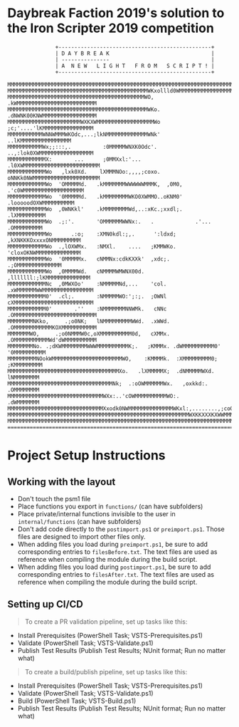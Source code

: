 ﻿# Daybreak Faction 2019's solution to the Iron Scripter 2019 competition

   ```
                  +------------------------------------------------+
                  | D A Y B R E A K                                |
                  | ---------------                                |
                  | A  N E W   L I G H T   F R O M   S C R I P T ! |
                  +------------------------------------------------+

 MMMMMMMMMMMMMMMMMMMMMMMMMMMMMMMMMMMMMMMMMMMMMMMMMMMMMMMMMMMMMMMMMMMMMMMMMMMMMMMM
 MMMMMMMMMMMMMMMMMMMMMMMMMMMMMMMMMMMMMMMMMMMMWKxollld0WMMMMMMMMMMMMMMMMMMMMMMMMMM
 MMMMMMMMMMMMMMMMMMMMMMMMMMMMMMMMMMMMMMMMMMMWO,      .kWMMMMMMMMMMMMMMMMMMMMMMMMM
 MMMMMMMMMMMMMMMMMMMMMMMMMMMMMMMMMMMMMMMMMMMMWKo.    .dNWNK00KNWMMMMMMMMMMMMMMMMM
 MMMMMMMMMMMMMMMMMMMMMMMWXKXWMMMMMMMMMMMMMMMMMMWo     ;c;'....'lKMMMMMMMMMMMMMMMM
 MMMMMMMMMMMWNNWMMMWKOdc,...;lkNMMMMMMMMMMMMMWNk'            ..lKMMMMMMMMMMMMMMMM
 MMMMMMMMMMMWx;;:::,.          :0MMMMMWNXK0Odc'.      ..,:lok0XWMMMMMMMMMMMMMMMMM
 MMMMMMMMMMMMX:       ...      ;0MMXxl:'...         .l0XWMMMMMMMMMMMMMMMMMMMMMMMM
 MMMMMMMMMMMMWo   ,lxk0Xd.    lXMMMNOo:,,,,;coxo.   oNNKk0NWMMMMMMMMMMMMMMMMMMMMM
 MMMMMMMMMMMMWo  'OMMMMMd.   .kMMMMMMMWWWWWWMMMK,  ,0M0, .'c0WMMMMMMMMMMMMMMMMMMM
 MMMMMMMMMMMMWo  '0MMMMMd.   .kMMMMMMMMWKO0XWMMO..oKNM0'    .looooodOXWMMMMMMMMMM
 MMMMMMMMMMMMWo  ,0WNKkl'    .kMMMMMMMMWd,..:xKc.;xxdl;.             .lXMMMMMMMMM
 MMMMMMMMMMMMWo  .;:'.       'OMMMMMMWWNx:.   .             .'...     .OMMMMMMMMM
 MMMMMMMMMMMMWo      .:o;    :XMN0kdl:;,.      ':ldxd;    ,kXNKKKOxxxxONMMMMMMMMM
 MMMMMMMMMMMMWo  .,lOXWMx.   :NMXl.    ....   ;KMMWKo.    'cloxOKNWMMMMMMMMMMMMMM
 MMMMMMMMMMMMWo  '0MMMMMx.   cNMMNx:cdkKXXk'  ,xdc;.            .;OMMMMMMMMMMMMMM
 MMMMMMMMMMMMWo  ,0MMMMWd.   cNMMMMWMWNX00d.           ,lllllll:;lKMMMMMMMMMMMMMM
 MMMMMMMMMMMMNc  ,0MWXOo'    :NMMMMMNd,...    'col.   .xWMMMMMMWWMMMMMMMMMMMMMMMM
 MMMMMMMMMMMM0'  .cl;.       :NMMMMMWO:';:;.  ;OWNl   cXMMMMMMMMMMMMMMMMMMMMMMMMM
 MMMMMMMMMMMM0'       .''    :NMMMMMMMNNWMk.   cNNc  .OMMMMMMMMMMMMMMMMMMMMMMMMMM
 MMMMMMMMNKko,     .;o0NK;   lNMMMMMMMMMWWd.  .xWWd. .OMMMMMMMMMMMMKOXMMMMMMMMMMM
 MMMMMMMWO,     .;o0NMMMW0c,oXMMMMMMMMMM0d,   cXMMx. .OMMMMMMMMMMMWd'dWMMMMMMMMMM
 MMMMMMMMNo. .;dKWMMMMMMMMWWWMMMMMMMMMMK;.   ;KMMMx. .dWMMMMMMMMMM0' '0MMMMMMMMMM
 MMMMMMMMMNOokWMMMMMMMMMMMMMMMMMMMMMMWO,    :KMMMMk.  :XMMMMMMMMM0;   ;KMMMMMMMMM
 MMMMMMMMMMMMMMMMMMMMMMMMMMMMMMMMMMMXo.   .lXMMMMMX;  .dNMMMMMWXd.     lNMMMMMMMM
 MMMMMMMMMMMMMMMMMMMMMMMMMMMMMMMMMNk;  .:oOWMMMMMMWx.   ,oxkkd:.       .OMMMMMMMM
 MMMMMMMMMMMMMMMMMMMMMMMMMMMMMMWXx:..'cOWMMMMMMMMMMWO:.                .dWMMMMMMM
 MMMMMMMMMMMMMMMMMMMMMMMMMMMMMMXxodk0NWMMMMMMMMMMMMMMWKxl:,........,;coONMMMMMMMM
 MMMMMMMMMMMMMMMMMMMMMMMMMMMMMMMMMMMMMMMMMMMMMMMMMMMMMMMMMWXKKXXXKXWWMMMMMMMMMMMM
 MMMMMMMMMMMMMMMMMMMMMMMMMMMMMMMMMMMMMMMMMMMMMMMMMMMMMMMMMMMMMMMMMMMMMMMMMMMMMMMM
 ================================================================================
 ```


# Project Setup Instructions
## Working with the layout

 - Don't touch the psm1 file
 - Place functions you export in `functions/` (can have subfolders)
 - Place private/internal functions invisible to the user in `internal/functions` (can have subfolders)
 - Don't add code directly to the `postimport.ps1` or `preimport.ps1`.
   Those files are designed to import other files only.
 - When adding files you load during `preimport.ps1`, be sure to add corresponding entries to `filesBefore.txt`.
   The text files are used as reference when compiling the module during the build script.
 - When adding files you load during `postimport.ps1`, be sure to add corresponding entries to `filesAfter.txt`.
   The text files are used as reference when compiling the module during the build script.

## Setting up CI/CD

> To create a PR validation pipeline, set up tasks like this:

 - Install Prerequisites (PowerShell Task; VSTS-Prerequisites.ps1)
 - Validate (PowerShell Task; VSTS-Validate.ps1)
 - Publish Test Results (Publish Test Results; NUnit format; Run no matter what)

> To create a build/publish pipeline, set up tasks like this:

 - Install Prerequisites (PowerShell Task; VSTS-Prerequisites.ps1)
 - Validate (PowerShell Task; VSTS-Validate.ps1)
 - Build (PowerShell Task; VSTS-Build.ps1)
 - Publish Test Results (Publish Test Results; NUnit format; Run no matter what)